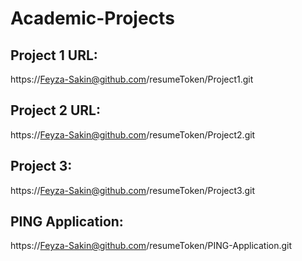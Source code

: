 # Academic-Projects
## Project 1 URL:
https://Feyza-Sakin@github.com/resumeToken/Project1.git
## Project 2 URL:
https://Feyza-Sakin@github.com/resumeToken/Project2.git
## Project 3:
https://Feyza-Sakin@github.com/resumeToken/Project3.git
## PING Application:
https://Feyza-Sakin@github.com/resumeToken/PING-Application.git
